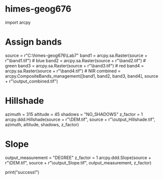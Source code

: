 # himes-geog676
import arcpy

# Assign bands
source = r"C:\\himes-geog676\\Lab7"
band1 = arcpy.sa.Raster(source + r"\\band1.tif") # blue
band2 = arcpy.sa.Raster(source + r"\\band2.tif") # green
band3 = arcpy.sa.Raster(source + r"\\band3.tif") # red
band4 = arcpy.sa.Raster(source + r"\\band4.tif") # NIR
combined = arcpy.CompositeBands_management([band1, band2, band3, band4], source + r"\\output_combined.tif")

# Hillshade
azimuth = 315
altitude = 45
shadows = "NO_SHADOWS"
z_factor = 1
arcpy.ddd.Hillshade(source + r"\\DEM.tif", source + r"\\output_Hillshade.tif", azimuth, altitude, shadows, z_factor)

# Slope
output_measurement = "DEGREE"
z_factor = 1
arcpy.ddd.Slope(source + r"\\DEM.tif", source + r"\\output_Slope.tif", output_measurement, z_factor)

print("success!")
